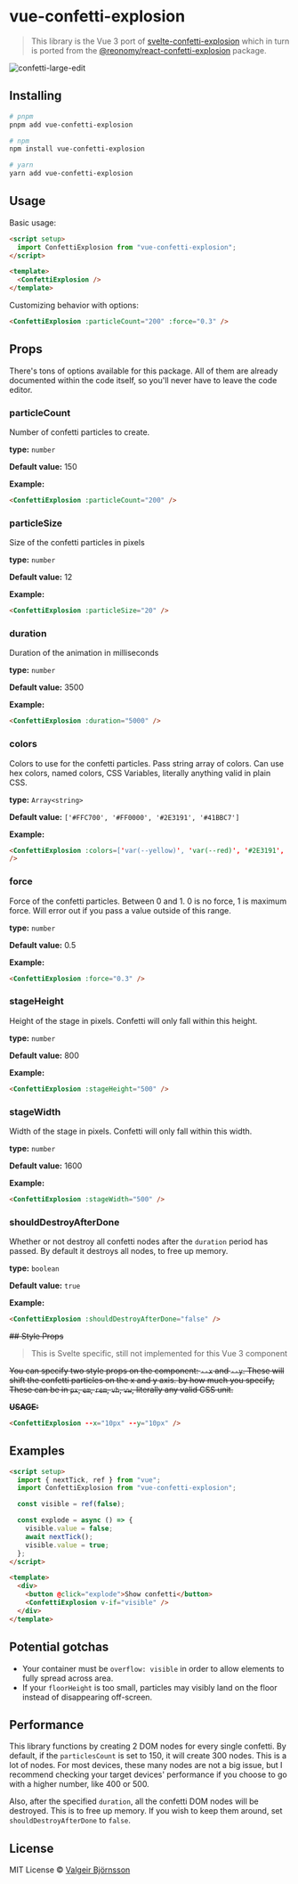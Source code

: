 # vue-confetti-explosion

> This library is the Vue 3 port of [svelte-confetti-explosion](https://www.npmjs.com/package/svelte-confetti-explosion) which in turn is ported from the [@reonomy/react-confetti-explosion](https://www.npmjs.com/package/@reonomy/react-confetti-explosion) package.

![confetti-large-edit](https://user-images.githubusercontent.com/5460067/111782964-0c6bed80-8890-11eb-8a8b-0a4fdbc30cbd.gif)

## Installing

```bash
# pnpm
pnpm add vue-confetti-explosion

# npm
npm install vue-confetti-explosion

# yarn
yarn add vue-confetti-explosion
```

## Usage

Basic usage:

```html
<script setup>
  import ConfettiExplosion from "vue-confetti-explosion";
</script>

<template>
  <ConfettiExplosion />
</template>
```

Customizing behavior with options:

```html
<ConfettiExplosion :particleCount="200" :force="0.3" />
```

## Props

There's tons of options available for this package. All of them are already documented within the code itself, so you'll never have to leave the code editor.

### particleCount

Number of confetti particles to create.

**type:** `number`

**Default value:** 150

**Example:**

```html
<ConfettiExplosion :particleCount="200" />
```

### particleSize

Size of the confetti particles in pixels

**type:** `number`

**Default value:** 12

**Example:**

```html
<ConfettiExplosion :particleSize="20" />
```

### duration

Duration of the animation in milliseconds

**type:** `number`

**Default value:** 3500

**Example:**

```html
<ConfettiExplosion :duration="5000" />
```

### colors

Colors to use for the confetti particles. Pass string array of colors. Can use hex colors, named colors, CSS Variables, literally anything valid in plain CSS.

**type:** `Array<string>`

**Default value:** `['#FFC700', '#FF0000', '#2E3191', '#41BBC7']`

**Example:**

```html
<ConfettiExplosion :colors=['var(--yellow)', 'var(--red)', '#2E3191', '#41BBC7']
/>
```

### force

Force of the confetti particles. Between 0 and 1. 0 is no force, 1 is maximum force. Will error out if you pass a value outside of this range.

**type:** `number`

**Default value:** 0.5

**Example:**

```html
<ConfettiExplosion :force="0.3" />
```

### stageHeight

Height of the stage in pixels. Confetti will only fall within this height.

**type:** `number`

**Default value:** 800

**Example:**

```html
<ConfettiExplosion :stageHeight="500" />
```

### stageWidth

Width of the stage in pixels. Confetti will only fall within this width.

**type:** `number`

**Default value:** 1600

**Example:**

```html
<ConfettiExplosion :stageWidth="500" />
```

### shouldDestroyAfterDone

Whether or not destroy all confetti nodes after the `duration` period has passed. By default it destroys all nodes, to free up memory.

**type:** `boolean`

**Default value:** `true`

**Example:**

```html
<ConfettiExplosion :shouldDestroyAfterDone="false" />
```

~~## Style Props~~

> This is Svelte specific, still not implemented for this Vue 3 component

~~You can specify two style props on the component: `--x` and `--y`. These will shift the confetti particles on the x and y axis. by how much you specify, These can be in `px`, `em`, `rem`, `vh`, `vw`, literally any valid CSS unit.~~

~~**USAGE:**~~

```html
<ConfettiExplosion --x="10px" --y="10px" />
```

## Examples

```html
<script setup>
  import { nextTick, ref } from "vue";
  import ConfettiExplosion from "vue-confetti-explosion";

  const visible = ref(false);

  const explode = async () => {
    visible.value = false;
    await nextTick();
    visible.value = true;
  };
</script>

<template>
  <div>
    <button @click="explode">Show confetti</button>
    <ConfettiExplosion v-if="visible" />
  </div>
</template>
```

## Potential gotchas

- Your container must be `overflow: visible` in order to allow elements to fully spread across area.
- If your `floorHeight` is too small, particles may visibly land on the floor instead of disappearing off-screen.

## Performance

This library functions by creating 2 DOM nodes for every single confetti. By default, if the `particlesCount` is set to 150, it will create 300 nodes. This is a lot of nodes. For most devices, these many nodes are not a big issue, but I recommend checking your target devices' performance if you choose to go with a higher number, like 400 or 500.

Also, after the specified `duration`, all the confetti DOM nodes will be destroyed. This is to free up memory. If you wish to keep them around, set `shouldDestroyAfterDone` to `false`.

## License

MIT License
© [Valgeir Björnsson](https://valgeir.dev/)
